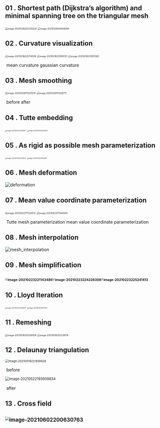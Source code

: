 ## 01 . Shortest path (Dijkstra’s algorithm) and minimal spanning tree on the triangular mesh

<img src="README.assets/image-20210126202335328-16397474062451.png" alt="image-20210126202335328" style="zoom:50%;" />

<img src="README.assets/image-20210128000836491.png" alt="image-20210128000836491" style="zoom:50%;" />

## 02 .  Curvature visualization

<img src="README.assets/image-20210216225714559.png" alt="image-20210216225714559" style="zoom: 50%;" /> <img src="README.assets/image-20210216225810121.png" alt="image-20210216225810121" style="zoom:50%;" />  <img src="README.assets/image-20210216231051383.png" alt="image-20210216231051383" style="zoom:50%;" /> 

​                                                mean curvature                                                              gaussian curvature

## 03 . Mesh smoothing

<img src="README.assets/image-20210328111337079.png" alt="image-20210328111337079" style="zoom: 50%;" /> <img src="README.assets/image-20210328111428711.png" alt="image-20210328111428711" style="zoom:50%;" /> 

​                           before                                                                  after

## 04 . Tutte embedding

<img src="README.assets/image-20210403230150937.png" alt="image-20210403230150937" style="zoom: 33%;" /> <img src="README.assets/image-20210403230220971.png" alt="image-20210403230220971" style="zoom: 33%;" /> 

## 05 . As rigid as possible mesh parameterization

<img src="README.assets/image-20210411225542854.png" alt="image-20210411225542854" style="zoom:33%;" />  <img src="README.assets/image-20210411225453927.png" alt="image-20210411225453927" style="zoom:33%;" /> 

## 06 . Mesh deformation

![deformation](README.assets/deformation.gif)

## 07 . Mean value coordinate parameterization

<img src="README.assets/image-20210423171324512.png" alt="image-20210423171324512" style="zoom: 50%;" />  <img src="README.assets/image-20210423171440414.png" alt="image-20210423171440414" style="zoom:50%;" /> 

​               Tutte mesh parameterization                                                mean value coordinate parameterization

## 08 . Mesh interpolation

![mesh_interpolation](README.assets/mesh_interpolation.gif)

## 09 . Mesh simplification

##  <img src="README.assets/image-20210223221143486.png" alt="image-20210223221143486" style="zoom:50%;" /><img src="README.assets/image-20210223224228308.png" alt="image-20210223224228308" style="zoom:50%;" /><img src="README.assets/image-20210223225241413.png" alt="image-20210223225241413" style="zoom:50%;" />

## 10 .  Lloyd Iteration

<img src="README.assets/image-20210516230006647.png" alt="image-20210516230006647" style="zoom:33%;" />  <img src="README.assets/image-20210516230541144.png" alt="image-20210516230541144" style="zoom: 33%;" />

## 11 . Remeshing

<img src="README.assets/image-20210518203209109.png" alt="image-20210518203209109" style="zoom: 50%;" /> <img src="README.assets/image-20210518203239178.png" alt="image-20210518203239178" style="zoom: 50%;" /> 

## 12 . Delaunay triangulation

<img src="README.assets/image-20210519221619628.png" alt="image-20210519221619628" style="zoom: 67%;" />

​																				before

 <img src="README.assets/image-20210522193909834.png" alt="image-20210522193909834" style="zoom:80%;" />

​																					after

## 13 . Cross field

##  <img src="README.assets/image-20210602200630763.png" alt="image-20210602200630763" style="zoom:80%;" />

